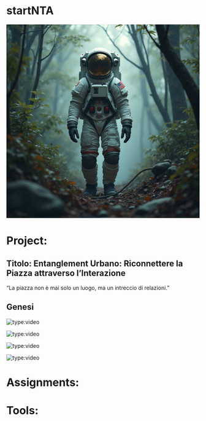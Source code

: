 # startNTA
![](img/astro.png)

# Project:
## Titolo: **Entanglement Urbano**: Riconnettere la Piazza attraverso l’Interazione
“La piazza non è mai solo un luogo, ma un intreccio di relazioni.”

## Genesi
![type:video](https://vimeo.com/757082707)


![type:video](https://player.vimeo.com/video/757082707)

![type:video](https://www.youtube.com/watch?v=BdJkOMYzVFE)

![type:video](https://www.youtube.com/embed/BdJkOMYzVFE)

# Assignments:

# Tools:
